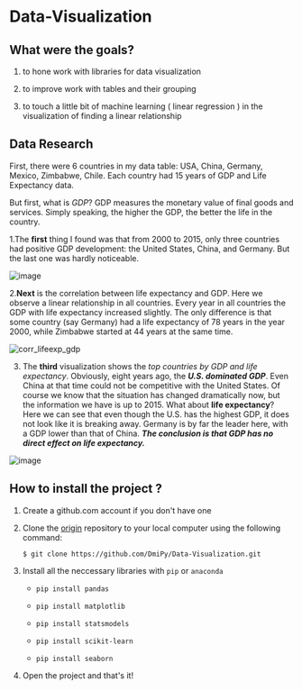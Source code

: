 # Data-Visualization

## What were the goals? 

1. to hone work with libraries for data visualization 
    
2. to improve work with tables and their grouping
    
3. to touch a little bit of machine learning ( linear regression ) in the visualization of finding a linear relationship
    
## Data Research

First, there were 6 countries in my data table: USA, China, Germany, Mexico, Zimbabwe, Chile. 
Each country had 15 years of GDP and Life Expectancy data. 

But first, what is *_GDP_*?
GDP measures the monetary value of final goods and services. 
Simply speaking, the higher the GDP, the better the life in the country.

  1.The **first** thing I found was that from 2000 to 2015, only three countries had positive GDP development: the United States, China, and Germany. 
But the last one was hardly noticeable. 

![image](https://github.com/DmiPy/Data-Visualization/assets/128055633/d5cfaa75-c80c-4e8c-ad0b-1fcb5383c84f)


  2.**Next** is the correlation between life expectancy and GDP. Here we observe a linear relationship in all countries. 
Every year in all countries the GDP with life expectancy increased slightly. 
The only difference is that some country (say Germany) had a life expectancy of 78 years in the year 2000, while Zimbabwe started at 44 years at the same time.

![corr_lifeexp_gdp](https://github.com/DmiPy/Data-Visualization/assets/128055633/757ae337-5789-4785-9f16-0225b52320bf)


  3. The **third** visualization shows the _top countries by GDP and life expectancy_. Obviously, eight years ago, the **_U.S. dominated GDP_**. 
    Even China at that time could not be competitive with the United States. Of course we know that the situation has changed dramatically now, 
    but the information we have is up to 2015. 
    What about **life expectancy**? Here we can see that even though the U.S. has the highest GDP, it does not look like it is breaking away. Germany is by far the leader here, with a GDP lower than that of China. 
    **_The conclusion is that GDP has no direct effect on life expectancy._** 

![image](https://github.com/DmiPy/Data-Visualization/assets/128055633/0c9613a0-1790-414a-9c00-b04fb1307316)



## How to install the project ?
1. Create a github.com account if you don't have one

2. Clone the [origin](https://github.com/DmiPy/Data-Visualization) repository to your local computer using the following command:

    ```$ git clone https://github.com/DmiPy/Data-Visualization.git```

3. Install all the neccessary libraries with `pip` or `anaconda`

    * ```pip install pandas```

    * ```pip install matplotlib```

    * ```pip install statsmodels```

    * ```pip install scikit-learn```

    * ```pip install seaborn```


4. Open the project and that's it!



    
    
    
